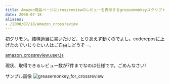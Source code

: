 ```yaml
---
title: Amazon商品ページにcrossreviewのレビューを表示するgreasemonkeyスクリプト書いた
date: 2008-07-18
aliases:
- /2008/07/18/amazon_crossreview
---
```

初グリモン。結構適当に書いたけど、とりあえず動くのでよし。codereposに上げたのでいじりたい人はご自由にどうぞー。

<a href="http://coderepos.org/share/browser/lang/javascript/userscripts/amazon_crossreview.user.js?">amazon_crossreview.user.js</a>

現状、取得できるレビュー数が7件までなのは仕様です。ごめんなさい!

サンプル画像
<img src="http://img.skitch.com/20080718-bs6mqgs1nrjggarixunr4wgmdd.jpg" alt="greasemonkey_for_crossreview"/>